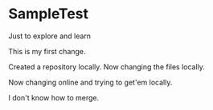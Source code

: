# SampleTest
Just to explore and learn

This is my first change.

Created a repository locally.
Now changing the files locally.

Now changing online and trying to get'em locally.

I don't know how to merge.
